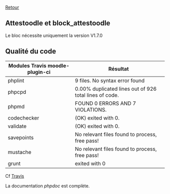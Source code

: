 [Retour](index.md)

## Attestoodle et block_attestoodle ##
Le bloc nécessite uniquement la version V1.7.0

## Qualité du code ##

|  Modules Travis  moodle-plugin-ci | Résultat              |
|-----------------------------------|-----------------------|
| phplint                           | 9 files. No syntax error found |
| phpcpd                            | 0.00% duplicated lines out of 926 total lines of code. |
| phpmd  | FOUND 0 ERRORS AND 7 VIOLATIONS. |
| codechecker | (OK) exited with 0.  |
| validate | (OK) exited with 0.  |
| savepoints | No relevant files found to process, free pass!  |
| mustache | No relevant files found to process, free pass! |
| grunt | exited with 0 |

Cf [Travis](https://travis-ci.org/grp-attestoodle/moodle-block_attestoodle/jobs/607025052)

La documentation _phpdoc_ est complète.


